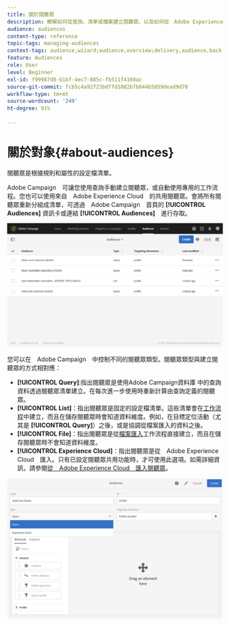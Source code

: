 ```yaml
---
title: 關於閱聽眾
description: 瞭解如何從查詢、清單或檔案建立閱聽眾，以及如何從　Adobe Experience Cloud　匯入閱聽眾。
audience: audiences
content-type: reference
topic-tags: managing-audiences
context-tags: audience,wizard;audience,overview;delivery,audience,back
feature: Audiences
role: User
level: Beginner
exl-id: f99987d8-b1bf-4ec7-885c-fb511f4168ac
source-git-commit: fcb5c4a92f23bdffd1082b7b044b5859dead9d70
workflow-type: tm+mt
source-wordcount: '249'
ht-degree: 91%

---
```


# 關於對象{#about-audiences}

閱聽眾是根據規則和屬性的設定檔清單。

Adobe Campaign　可讓您使用查詢手動建立閱聽眾，或自動使用專用的工作流程。您也可以使用來自　Adobe Experience Cloud　的共用閱聽眾。會將所有閱聽眾重新分組成清單，可透過　Adobe Campaign　首頁的 **[!UICONTROL Audiences]** 資訊卡或連結 **[!UICONTROL Audiences]**　進行存取。

![](assets/audience_1.png)

您可以在　Adobe Campaign　中控制不同的閱聽眾類型。閱聽眾類型與建立閱聽眾的方式相對應：

* **[!UICONTROL Query]**:指出閱聽眾是使用Adobe Campaign資料庫 [](../../automating/using/editing-queries.md#about-query-editor) 中的查詢資料透過閱聽眾清單建立。在每次進一步使用時重新計算由查詢定義的閱聽眾。
* **[!UICONTROL List]**：指出閱聽眾是固定的設定檔清單。這些清單會在[工作流程](../../automating/using/get-started-workflows.md)中建立，而且在儲存閱聽眾時會知道資料維度。例如，在目標定位活動（尤其是 **[!UICONTROL Query]**）之後，或是協調從檔案匯入的資料之後。
* **[!UICONTROL File]**：指出閱聽眾是從[檔案匯入](../../automating/using/load-file.md)工作流程直接建立，而且在儲存閱聽眾時不會知道資料維度。
* **[!UICONTROL Experience Cloud]**：指出閱聽眾是從　Adobe Experience Cloud　匯入。只有已設定閱聽眾共用功能時，才可使用此選項。如需詳細資訊，請參閱[從　Adobe Experience Cloud　匯入閱聽眾](../../integrating/using/sharing-audiences-with-audience-manager-or-people-core-service.md#importing-an-audience)。

![](assets/audience_type_selection.png)
